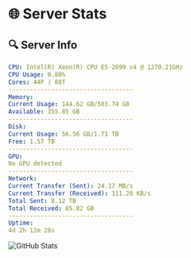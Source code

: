 # 🌐 Server Stats
## 🔍 Server Info
```yaml
CPU: Intel(R) Xeon(R) CPU E5-2699 v4 @ 1270.21GHz
CPU Usage: 0.80%
Cores: 44P | 88T
-----------------------------------
Memory:
Current Usage: 144.62 GB/503.74 GB
Available: 355.85 GB
-----------------------------------
Disk:
Current Usage: 56.56 GB/1.71 TB
Free: 1.57 TB
-----------------------------------
GPU:
No GPU detected
-----------------------------------
Network:
Current Transfer (Sent): 24.17 MB/s
Current Transfer (Received): 111.28 KB/s
Total Sent: 8.12 TB
Total Received: 85.82 GB
-----------------------------------
Uptime:
4d 2h 12m 28s
```
![GitHub Stats](https://img.shields.io/badge/Updated-2025-03-11_23:35:17-blue)